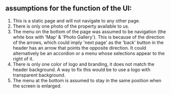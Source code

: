 ## assumptions for the function of the UI:
1) This is a static page and will not navigate to any other page.
2) There is only one photo of the property available to us.
3) The menu on the bottom of the page was assumed to be navigation (the white box with 'Map' & 'Photo Gallery'). This is because of the direction of the arrows, which could imply 'next page' as the 'back' button in the header has an arrow that points the opposite direction. It could alternatively be an accordion or a menu whose selections appear to the right of it.
4) There is only one color of logo and branding, it does not match the header background. A way to fix this would be to use a logo with transparent background.
5) The menu at the bottom is assumed to stay in the same position when the screen is enlarged.